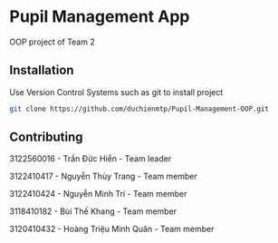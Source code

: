 # Pupil Management App

OOP project of Team 2

## Installation

Use Version Control Systems such as git to install project

```bash
git clone https://github.com/duchienmtp/Pupil-Management-OOP.git
```

## Contributing

3122560016 - Trần Đức Hiển - Team leader

3122410417 - Nguyễn Thùy Trang - Team member

3122410424 - Nguyễn Minh Trí - Team member

3118410182 - Bùi Thế Khang - Team member

3120410432 - Hoàng Triệu Minh Quân - Team member
